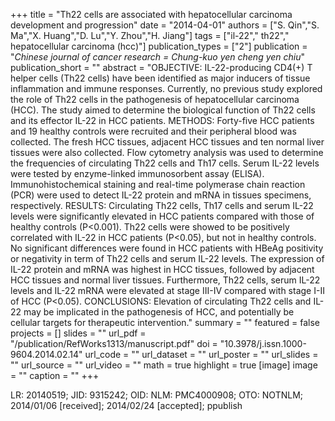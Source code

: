 +++
title = "Th22 cells are associated with hepatocellular carcinoma development and progression"
date = "2014-04-01"
authors = ["S. Qin","S. Ma","X. Huang","D. Lu","Y. Zhou","H. Jiang"]
tags = ["il-22"," th22"," hepatocellular carcinoma (hcc)"]
publication_types = ["2"]
publication = "_Chinese journal of cancer research = Chung-kuo yen cheng yen chiu_"
publication_short = ""
abstract = "OBJECTIVE: IL-22-producing CD4(+) T helper cells (Th22 cells) have been identified as major inducers of tissue inflammation and immune responses. Currently, no previous study explored the role of Th22 cells in the pathogenesis of hepatocellular carcinoma (HCC). The study aimed to determine the biological function of Th22 cells and its effector IL-22 in HCC patients. METHODS: Forty-five HCC patients and 19 healthy controls were recruited and their peripheral blood was collected. The fresh HCC tissues, adjacent HCC tissues and ten normal liver tissues were also collected. Flow cytometry analysis was used to determine the frequencies of circulating Th22 cells and Th17 cells. Serum IL-22 levels were tested by enzyme-linked immunosorbent assay (ELISA). Immunohistochemical staining and real-time polymerase chain reaction (PCR) were used to detect IL-22 protein and mRNA in tissues specimens, respectively. RESULTS: Circulating Th22 cells, Th17 cells and serum IL-22 levels were significantly elevated in HCC patients compared with those of healthy controls (P<0.001). Th22 cells were showed to be positively correlated with IL-22 in HCC patients (P<0.05), but not in healthy controls. No significant differences were found in HCC patients with HBeAg positivity or negativity in term of Th22 cells and serum IL-22 levels. The expression of IL-22 protein and mRNA was highest in HCC tissues, followed by adjacent HCC tissues and normal liver tissues. Furthermore, Th22 cells, serum IL-22 levels and IL-22 mRNA were elevated at stage III-IV compared with stage I-II of HCC (P<0.05). CONCLUSIONS: Elevation of circulating Th22 cells and IL-22 may be implicated in the pathogenesis of HCC, and potentially be cellular targets for therapeutic intervention."
summary = ""
featured = false
projects = []
slides = ""
url_pdf = "/publication/RefWorks1313/manuscript.pdf"
doi = "10.3978/j.issn.1000-9604.2014.02.14"
url_code = ""
url_dataset = ""
url_poster = ""
url_slides = ""
url_source = ""
url_video = ""
math = true
highlight = true
[image]
image = ""
caption = ""
+++

LR: 20140519; JID: 9315242; OID: NLM: PMC4000908; OTO: NOTNLM; 2014/01/06 [received]; 2014/02/24 [accepted]; ppublish
